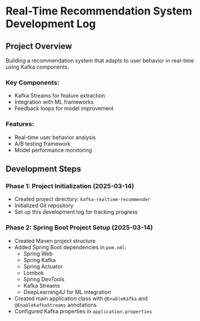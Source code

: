 # Real-Time Recommendation System Development Log

## Project Overview
Building a recommendation system that adapts to user behavior in real-time using Kafka components.

### Key Components:
- Kafka Streams for feature extraction
- Integration with ML frameworks
- Feedback loops for model improvement

### Features:
- Real-time user behavior analysis
- A/B testing framework
- Model performance monitoring

## Development Steps

### Phase 1: Project Initialization (2025-03-14)
- Created project directory: `kafka-realtime-recommender`
- Initialized Git repository
- Set up this development log for tracking progress

### Phase 2: Spring Boot Project Setup (2025-03-14)
- Created Maven project structure
- Added Spring Boot dependencies in `pom.xml`:
  - Spring Web
  - Spring Kafka
  - Spring Actuator
  - Lombok
  - Spring DevTools
  - Kafka Streams
  - DeepLearning4J for ML integration
- Created main application class with `@EnableKafka` and `@EnableKafkaStreams` annotations
- Configured Kafka properties in `application.properties`
